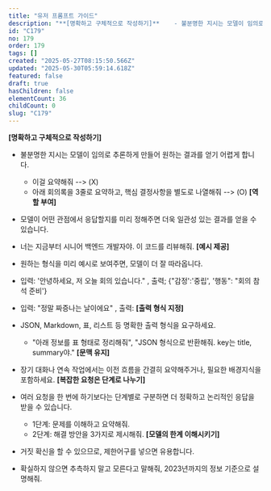 ```yaml
---
title: "유저 프롬프트 가이드"
description: "**[명확하고 구체적으로 작성하기]**    - 불분명한 지시는 모델이 임의로 추론하게 만들어 원하는 결과를 얻기 어렵게 합니다.     - 이걸 요약해줘 --> (X)     - 아래 회의록을 3줄로 요약하고, 핵심 결정사항을 별도로 나열해줘 --> (O) **[역할..."
id: "C179"
no: 179
order: 179
tags: []
created: "2025-05-27T08:15:50.566Z"
updated: "2025-05-30T05:59:14.618Z"
featured: false
draft: true
hasChildren: false
elementCount: 36
childCount: 0
slug: "C179"
---
```


**[명확하고 구체적으로 작성하기]**

  - 불분명한 지시는 모델이 임의로 추론하게 만들어 원하는 결과를 얻기 어렵게 합니다.
    - 이걸 요약해줘 --> (X)
    - 아래 회의록을 3줄로 요약하고, 핵심 결정사항을 별도로 나열해줘 --> (O)
**[역할 부여]**

  - 모델이 어떤 관점에서 응답할지를 미리 정해주면 더욱 일관성 있는 결과를 얻을 수 있습니다.
  - 너는 지금부터 시니어 백엔드 개발자야. 이 코드를 리뷰해줘.
**[예시 제공]**

  - 원하는 형식을 미리 예시로 보여주면, 모델이 더 잘 따라옵니다.
  - 입력: '안녕하세요, 저 오늘 회의 있습니다." , 출력; {"감정':'중립', '행동": "회의 참석 준비'}
  - 입력: "정말 짜증나는 날이에요" , 출력:
**[출력 형식 지정]**

  - JSON, Markdown, 표, 리스트 등 명확한 출력 형식을 요구하세요.
    - "아래 정보를 표 형태로 정리해줘", "JSON 형식으로 반환해줘. key는 title, summary야."
**[문맥 유지]**

- 장기 대화나 연속 작업에서는 이전 흐름을 간결히 요약해주거나, 필요한 배경지식을 포함하세요.
**[복잡한 요청은 단계로 나누기]**

- 여러 요청을 한 번에 하기보다는 단계별로 구분하면 더 정확하고 논리적인 응답을 받을 수 있습니다.
  - 1단계: 문제를 이해하고 요약해줘.
  - 2단계: 해결 방안을 3가지로 제시해줘.
**[모델의 한계 이해시키기]**

- 거짓 확신을 할 수 있으므로, 제한어구를 넣으면 유용합니다.
- 확실하지 않으면 추측하지 말고 모른다고 말해줘, 2023년까지의 정보 기준으로 설명해줘.

